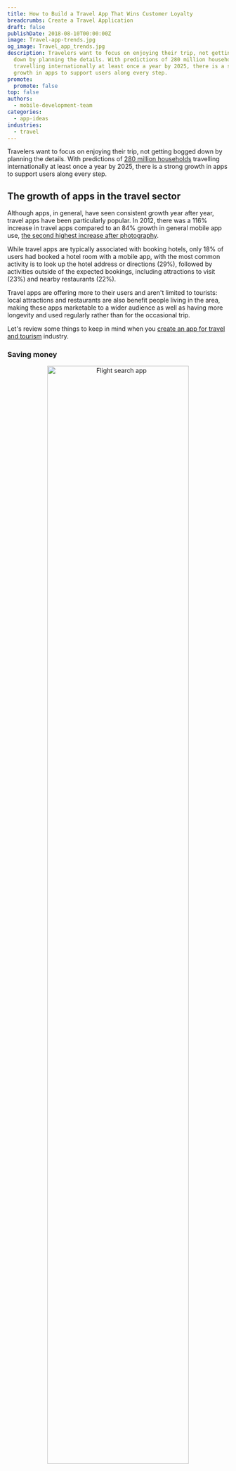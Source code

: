 ```yaml
---
title: How to Build a Travel App That Wins Customer Loyalty
breadcrumbs: Create a Travel Application
draft: false
publishDate: 2018-08-10T00:00:00Z
image: Travel-app-trends.jpg
og_image: Travel_app_trends.jpg
description: Travelers want to focus on enjoying their trip, not getting bogged
  down by planning the details. With predictions of 280 million households
  travelling internationally at least once a year by 2025, there is a strong
  growth in apps to support users along every step.
promote:
  promote: false
top: false
authors:
  - mobile-development-team
categories:
  - app-ideas
industries:
  - travel
---
```

Travelers want to focus on enjoying their trip, not getting bogged down by planning the details. With predictions of <a href="https://www.lonelyplanet.com/articles/international-travel-increase-next-decade" target="_blank">280 million households</a> travelling internationally at least once a year by 2025, there is a strong growth in apps to support users along every step.

## The growth of apps in the travel sector

Although apps, in general, have seen consistent growth year after year, travel apps have been particularly popular. In 2012, there was a 116% increase in travel apps compared to an 84% growth in general mobile app use, <a href="https://www.emarketer.com/Article/Travel-Apps-Lead-Industries-Usage-Growth/1009408" target="_blank">the second highest increase after photography</a>.

While travel apps are typically associated with booking hotels, only 18% of users had booked a hotel room with a mobile app, with the most common activity is to look up the hotel address or directions (29%), followed by activities outside of the expected bookings, including attractions to visit (23%) and nearby restaurants (22%).

Travel apps are offering more to their users and aren't limited to tourists: local attractions and restaurants are also benefit people living in the area, making these apps marketable to a wider audience as well as having more longevity and used regularly rather than for the occasional trip.

Let's review some things to keep in mind when you [create an app for travel and tourism](https://anadea.info/solutions/travel-app-development) industry.

### Saving money

<center><img src="https://cdn.dribbble.com/users/1091757/screenshots/3272854/flyapp.gif" alt="Flight search app" style="width: 80%;"/></center>

Traveling is expensive, and fluctuating deals mean that users often end up paying more if they book too early or too late, whether it's for flights, hotels, or excursions. Apps like <a href="https://www.hopper.com/" rel="nofollow" target="_blank">Hopper</a> analyze past and current flight trends to find the best time to book a flight, removing that indecision of when to buy a seat and saving money.

{{< advert >}}Related article: [Time to Innovate or How to Create a Viable Flight and Hotel Booking App](https://anadea.info/blog/time-to-innovate-or-how-to-create-a-viable-flight-and-hotel-booking-app){{< /advert >}}

### Offer something bigger and better

With such a broad market it's easy to get lost in the crush of comparable services. Booking giants Booking.com and Airbnb compete in a similar market with slightly different focuses: Booking.com has the largest collection of hotels, with almost 30 million listings in 136,035 destinations <a href="https://www.booking.com/content/about.en-gb.html" target="_blank">across 228 countries</a>.

<center><img src="https://cdn.dribbble.com/users/1091757/screenshots/4729512/untitled-1.gif" alt="Рotel search app" style="width: 80%;"/></center>

Booking.com has monopolized scope, offering unparalleled choices for travel for both work and tourism, and so its competitors provide alternative services, such as Airbnb that showcases tourist experiences as well as budget-friendly "spare rooms" rather than focusing exclusively on hotels, or Hotels.com that has a loyalty program to encourage return customers.

To <a href="https://anadea.info/blog/travel-agency-software" target="_blank">build a booking app</a> that can survive and thrive in a sea of similar competitors, travel app developers have to offer consumers some benefits that overrule those of alternatives. <a href="https://anadea.info/projects/ebookingservices" target="_blank">Tripaneer</a> combines experiences with accommodation to create a package holiday tailored to precisely what a traveler is looking for, whether that's an intense martial arts trip, a relaxing yoga retreat, or a romantic culinary getaway: travelers are planning experiences rather than simply booking a bed.

### Keep it organized

Once the trip is booked, the planning doesn't end there.

Crafting a home away from home is nerve-wracking when there are a hundred things to remember and once you're gone, you're gone – no turning the train around to go back for contact lenses. It's not enough for users to carry reservations on their phones: now the entire trip has to fit in the palm of their hand. Personal assistants like <a href="https://www.google.com/travel/" target="_blank">Google Trips</a> and <a href="https://www.tripit.com/" rel="nofollow" target="_blank">TripIt</a> keep travelers on track with a list of what to pack, booking confirmations, travel itineraries, and local recommendations – all of which can be saved for offline use for when there's no WiFi and to avoid roaming charges.

### Map out the journey, explore the destination

<center><img src="https://cdn.dribbble.com/users/760826/screenshots/3627805/map.gif" alt="Map views" style="width: 80%;"/></center>

Although it can be particularly enjoyable to explore the location on foot or by transport, sometimes travelers need a map to show them exactly where something is. This might be on the journey there – such as <a href="http://corporate.flio.com/" rel="nofollow" target="_blank">FLIO's</a> airport map and information – or once the traveller arrives by giving recommendations for activities nearby (with directions included, of course).

### Think outside the box

Getting to a destination is the stressful part of any trip, and travelers are looking for something to make their journey more pleasant. <a href="https://apps.apple.com/us/app/loungebuddy-lounge-access/id674176920" target="_blank">LoungeBuddy</a> is an app for checking into over 300 airport lounges – a little extra that might not have immediately sprung to mind but would be appreciated by consumers on any budget.

Instead of trying to beat well-established giants, companies can bring something new to the table by developing an app travelers might not have even known they needed, such as a <a href="http://products.wolframalpha.com/referenceapps/sunexposure.html" rel="nofollow" target="_blank">sun exposure app</a> that calculates how long users can stay in the sun until their next sunscreen top-up based on skin-type, UV index, and sun factor protection.

{{< advert >}}Related article: [The Hottest Trends in the Travel App Development](https://anadea.info/blog/hottest-trends-in-the-travel-app-development){{< /advert >}}

### Virtual reality

Apps don't have to be confined to the home screen: virtual and augmented reality has taken off in a big way over the past couple of years, with the industry <a href="https://tech.co/tourism-apps-primed-reshape-app-indusry-2016-01" rel="nofollow" target="_blank">projected</a> to generate over $120 billion in revenues by 2020.

In an effort to keep up with an industry that is coming to find travel agents obsolete, Thomas Cook has introduced "virtual holidays," a range of immersive virtual reality videos for consumers to "try before they buy." Thomas Cook reported a 190% uplift in people booking New York excursions <a href="http://visualise.com/case-study/thomas-cook-virtual-holiday" rel="nofollow" target="_blank">after trying the technology</a>. Premium apps like <a href="https://www.wikitude.com/" rel="nofollow" target="_blank">Wikitude</a> are bringing interactive content to destinations around the globe, making mobile phones a part of the travel experience.

### Personalize at every level

Travelers are <a href="https://www.thinkwithgoogle.com/consumer-insights/consumer-trends/age-of-assistance-travel-marketing/" target="_blank">no longer content with a one-size-fits-all approach</a>. Although an app must appeal to a wide range of users, its deliverables should be tailored to the individual. No trip is the same, and every app should support its users in having the perfect experience for them.

## Closing word

Need a professional advice on how to build a travel app? With our wide expertise in travel app development, we can help you build the app you dream of. Contact us today to discuss your project!

{{< ctabutton url="https://anadea.info/free-project-estimate" >}}Request a travel app quote{{< /ctabutton >}}
